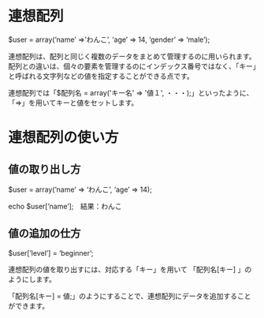 # 連想配列

$user = array(’name’ ⇒’わんこ’, ‘age’ ⇒ 14, ‘gender’ ⇒ ‘male’);

連想配列は、配列と同じく複数のデータをまとめて管理するのに用いられます。配列との違いは、個々の要素を管理するのにインデックス番号ではなく、「キー」と呼ばれる文字列などの値を指定することができる点です。

連想配列では「$配列名 = array('キー名' => '値１', ・・・);」といったように、「=>」を用いてキーと値をセットします。

# 連想配列の使い方

## 値の取り出し方

$user = array(’name’ ⇒ ‘わんこ’, ‘age’ ⇒ 14);

echo $user[’name’];　結果：わんこ

## 値の追加の仕方

$user[’level’] = ‘beginner’;

連想配列の値を取り出すには、対応する「キー」を用いて 「配列名[キー] 」のようにします。

「配列名[キー] = 値;」のようにすることで、連想配列にデータを追加することができます。
